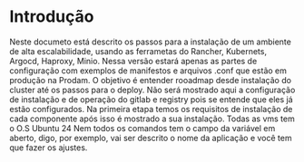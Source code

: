 # Introdução
Neste documeto está descrito os passos para a instalação de um ambiente de alta escalabilidade, usando as ferrametas do Rancher, Kubernets, Argocd, Haproxy, Minio. Nessa versão estará apenas as partes de configuração com exemplos de manifestos e arquivos .conf que estão em produção na Prodam. O objetivo é entender rooadmap desde instalação do cluster até os passos para o deploy. Não será mostrado aqui a configuração de instalação e de operação do gitlab e registry pois se entende que eles já estão configurados.
Na primeira etapa temos os requisitos de instalação de cada componente após isso é mostrado a sua instalação. Todas as vms tem o O.S Ubuntu 24
Nem todos os comandos tem o campo da variável em aberto, digo, por exemplo, vai ser descrito o nome da aplicação e você tem que fazer os ajustes.



